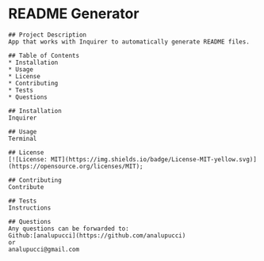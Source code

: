 # README Generator

    ## Project Description
    App that works with Inquirer to automatically generate README files.

    ## Table of Contents
    * Installation
    * Usage
    * License
    * Contributing
    * Tests
    * Questions
    
    ## Installation
    Inquirer

    ## Usage
    Terminal

    ## License
    [![License: MIT](https://img.shields.io/badge/License-MIT-yellow.svg)](https://opensource.org/licenses/MIT);

    ## Contributing
    Contribute

    ## Tests
    Instructions

    ## Questions
    Any questions can be forwarded to:
    Github:[analupucci](https://github.com/analupucci)
    or 
    analupucci@gmail.com